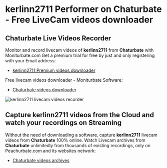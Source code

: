 # kerlinn2711 Performer on Chaturbate - Free LiveCam videos downloader

## Chaturbate Live Videos Recorder

Monitor and record livecam videos of **kerlinn2711** from **Chaturbate** with Moniturbate.com
Get a premium trial for free by just and only registering with your Email address:
* [kerlinn2711 Premium videos downloader](https://moniturbate.com/request-demo-licence-key.html)

Free livecam videos downloader - Moniturbate Software:
* [Chaturbate videos downloader](https://moniturbate.com/moniturbate-download-software.html)

![kerlinn2711 livecam videos recorder](https://peachurnet.com/templates/moniturbate-software.png)


## Capture kerlinn2711 videos from the Cloud and watch your recordings on Streaming

Without the need of downloading a software, capture **kerlinn2711** livecam videos from **Chaturbate** 100% online.
Watch Livecam archives from **Chaturbate** unlimitedly from thousands of existing recordings, only on Peachurbate.com and its websites network:
* [Chaturbate videos archives](https://peachurnet.com/)
